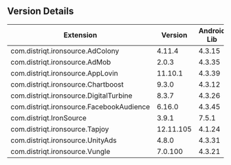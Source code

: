 ## Version Details

| Extension | Version | Android Lib | iOS Lib |
| --- | --- | --- | --- |
| com.distriqt.ironsource.AdColony | 4.11.4 | 4.3.15 | 4.3.16 |
| com.distriqt.ironsource.AdMob | 2.0.3 | 4.3.35 | 4.3.41 |
| com.distriqt.ironsource.AppLovin | 11.10.1 | 4.3.39 | 4.3.40 |
| com.distriqt.ironsource.Chartboost | 9.3.0 | 4.3.12 | 4.3.15 |
| com.distriqt.ironsource.DigitalTurbine | 8.3.7 | 4.3.26 | 4.3.31 |
| com.distriqt.ironsource.FacebookAudience | 6.16.0 | 4.3.45 | 4.3.42 |
| com.distriqt.IronSource | 3.9.1 | 7.5.1 | 7.5.0 |
| com.distriqt.ironsource.Tapjoy | 12.11.105 | 4.1.24 | 4.1.24 |
| com.distriqt.ironsource.UnityAds | 4.8.0 | 4.3.31 | 4.3.31 |
| com.distriqt.ironsource.Vungle | 7.0.100 | 4.3.21 | 4.3.28 |
